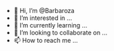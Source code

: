 - 👋 Hi, I’m @Barbaroza
- 👀 I’m interested in ...
- 🌱 I’m currently learning ...
- 💞️ I’m looking to collaborate on ...
- 📫 How to reach me ...

<!---
Barbaroza/Barbaroza is a ✨ special ✨ repository because its `README.md` (this file) appears on your GitHub profile.
You can click the Preview link to take a look at your changes.
--->
